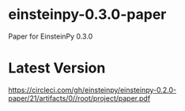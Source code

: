 # einsteinpy-0.3.0-paper
Paper for EinsteinPy 0.3.0

Latest Version
==============

https://circleci.com/gh/einsteinpy/einsteinpy-0.2.0-paper/21/artifacts/0//root/project/paper.pdf
